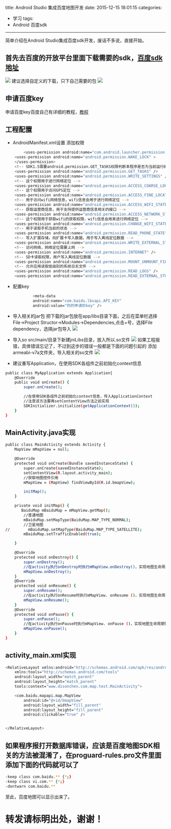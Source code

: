 title: Android Studio 集成百度地图开发
date: 2015-12-15 18:01:15
categories:
- 学习
tags:
- Android 百度sdk 
---

简单介绍在Android Studio集成百度sdk开发，废话不多说，直接开始。
<!--more-->

## 首先去百度的开放平台里面下载需要的sdk，[百度sdk地址](http://developer.baidu.com/map/index.php?title=androidsdk/sdkandev-download "")
![](http://120.24.60.216:4000/img/20151215181123.png)
建议选择自定义的下载，只下自己需要的包
![](http://120.24.60.216:4000/img/20151215181539.png)
## 申请百度key
申请百度key百度自己有详细的教程，[教程](http://developer.baidu.com/map/index.php?title=androidsdk/guide/key "")

## 工程配置
* AndroidManifest.xml设置
添加权限
~~~bash
		<uses-permission android:name="com.android.launcher.permission.READ_SETTINGS" />
    <uses-permission android:name="android.permission.WAKE_LOCK" >
    </uses-permission>
    <!-- SDK1.5需要android.permission.GET_TASKS权限判断本程序是否为当前运行的应用? -->
    <uses-permission android:name="android.permission.GET_TASKS" />
    <uses-permission android:name="android.permission.WRITE_SETTINGS" />
    <!-- 这个权限用于进行网络定位 -->
    <uses-permission android:name="android.permission.ACCESS_COARSE_LOCATION" />
    <!-- 这个权限用于访问GPS定位 -->
    <uses-permission android:name="android.permission.ACCESS_FINE_LOCATION" />
    <!-- 用于访问wifi网络信息，wifi信息会用于进行网络定位 -->
    <uses-permission android:name="android.permission.ACCESS_WIFI_STATE" />
    <!-- 获取运营商信息，用于支持提供运营商信息相关的接口 -->
    <uses-permission android:name="android.permission.ACCESS_NETWORK_STATE" />
    <!-- 这个权限用于获取wifi的获取权限，wifi信息会用来进行网络定位 -->
    <uses-permission android:name="android.permission.CHANGE_WIFI_STATE" />
    <!-- 用于读取手机当前的状态 -->
    <uses-permission android:name="android.permission.READ_PHONE_STATE" />
    <!-- 写入扩展存储，向扩展卡写入数据，用于写入离线定位数据 -->
    <uses-permission android:name="android.permission.WRITE_EXTERNAL_STORAGE" />
    <!-- 访问网络，网络定位需要上网 -->
    <uses-permission android:name="android.permission.INTERNET" />
    <!-- SD卡读取权限，用户写入离线定位数据 -->
    <uses-permission android:name="android.permission.MOUNT_UNMOUNT_FILESYSTEMS" />
    <!-- 允许应用读取低级别的系统日志文件 -->
    <uses-permission android:name="android.permission.READ_LOGS" />
    <uses-permission android:name="android.permission.READ_EXTERNAL_STORAGE" />
~~~

* 配置key
~~~bash
			<meta-data
            android:name="com.baidu.lbsapi.API_KEY"
            android:value="你的申请的key" />
~~~

* 导入相关的jar包
把下载的jar包放在app/libs目录下面，之后在菜单栏选择File->Project Structor->Modules->Dependencies,点击+号，选择File dependency，选择jar包导入
![](http://120.24.60.216:4000/img/20151215183745.png)

* 导入so
src/main/目录下新建jniLibs目录，放入所以.so文件
![](http://120.24.60.216:4000/img/20151215184200.png)
如果工程报错，具体错误忘记了，不过到这步的错误一般都是下面的问题引起的
添加armeabi-v7a文件夹，导入相关的so文件
![](http://120.24.60.216:4000/img/20151215184955.png)

* 建议重写Application，在使用SDK各组件之前初始化context信息
~~~bash
public class MyApplication extends Application{
    @Override
    public void onCreate() {
        super.onCreate();

        //在使用SDK各组件之前初始化context信息，传入ApplicationContext
        //注意该方法要再setContentView方法之前实现
        SDKInitializer.initialize(getApplicationContext());
    }
}
~~~

## MainActivity.java实现
~~~bash
public class MainActivity extends Activity {
    MapView mMapView = null;

    @Override
    protected void onCreate(Bundle savedInstanceState) {
        super.onCreate(savedInstanceState);
        setContentView(R.layout.activity_main);
        //获取地图控件引用
        mMapView = (MapView) findViewById(R.id.bmapView);

        initMap();
    }

    private void initMap() {
       BaiduMap mBaiduMap = mMapView.getMap();
        //普通地图
        mBaiduMap.setMapType(BaiduMap.MAP_TYPE_NORMAL);
        //卫星地图
//        mBaiduMap.setMapType(BaiduMap.MAP_TYPE_SATELLITE);
        mBaiduMap.setTrafficEnabled(true);

    }

    @Override
    protected void onDestroy() {
        super.onDestroy();
        //在activity执行onDestroy时执行mMapView.onDestroy()，实现地图生命周期管理
        mMapView.onDestroy();
    }
    @Override
    protected void onResume() {
        super.onResume();
        //在activity执行onResume时执行mMapView. onResume ()，实现地图生命周期管理
        mMapView.onResume();
    }
    @Override
    protected void onPause() {
        super.onPause();
        //在activity执行onPause时执行mMapView. onPause ()，实现地图生命周期管理
        mMapView.onPause();
    }
}


~~~

## activity_main.xml实现
~~~bash
<RelativeLayout xmlns:android="http://schemas.android.com/apk/res/android"
    xmlns:tools="http://schemas.android.com/tools"
    android:layout_width="match_parent"
    android:layout_height="match_parent"
    tools:context="www.disonchen.com.map.test.MainActivity">

    <com.baidu.mapapi.map.MapView
        android:id="@+id/bmapView"
        android:layout_width="fill_parent"
        android:layout_height="fill_parent"
        android:clickable="true" />


</RelativeLayout>
~~~

## 如果程序报打开数据库错误，应该是百度地图SDK相关的方法被混淆了，在proguard-rules.pro文件里面添加下面的代码就可以了
~~~bash
-keep class com.baidu.** {*;}
-keep class vi.com.** {*;}    
-dontwarn com.baidu.**
~~~
至此，百度地图可以显示出来了。



# 转发请标明出处，谢谢！